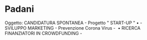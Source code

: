 # Padani
Oggetto: CANDIDATURA SPONTANEA - Progetto " START-UP "      • -SVILUPPO MARKETING - Prevenzione Corona Virus -      • RICERCA FINANZIATORI IN CROWDFUNDING -
